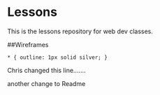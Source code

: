 # Lessons

This is the lessons repository for web dev classes.

##Wireframes


`* {
  outline: 1px solid silver;
}`

Chris changed this line.......

another change to Readme